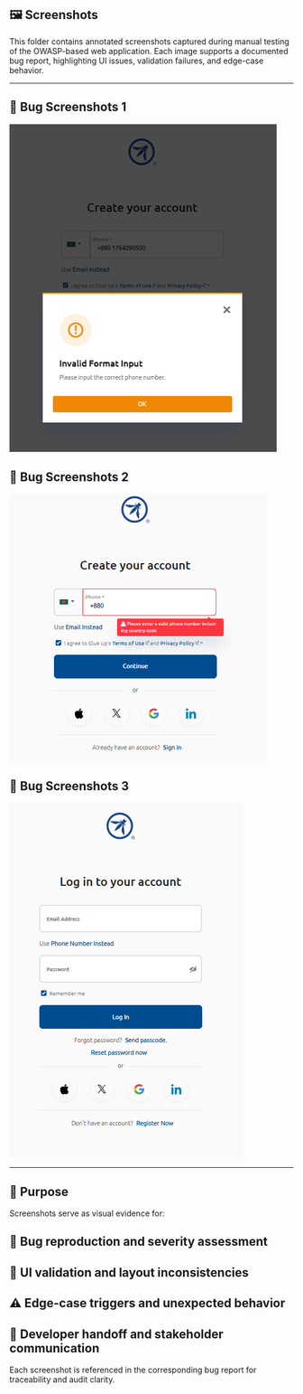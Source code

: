 ## 🖼️ Screenshots
This folder contains annotated screenshots captured during manual testing of the OWASP-based web application. Each image supports a documented bug report, highlighting UI issues, validation failures, and edge-case behavior.

---

## 🔹 Bug Screenshots 1 

![Valid Phone Number Error](Valid_phone_number_error.png)



## 🔹 Bug Screenshots 2

![Screenshots](bug_phone_number_empty_should_show_empty%20filed.png)



## 🔹 Bug Screenshots 3

![Screenshots](Login_Success_&_Redirected_to_login_page_with_password_filed_sql_injuction.png)

---

## 📌 Purpose
Screenshots serve as visual evidence for:

## 🐞 Bug reproduction and severity assessment

## 🧪 UI validation and layout inconsistencies

## ⚠️ Edge-case triggers and unexpected behavior

## 📎 Developer handoff and stakeholder communication

Each screenshot is referenced in the corresponding bug report for traceability and audit clarity.



